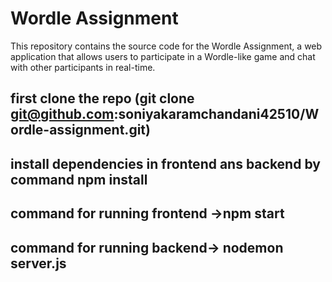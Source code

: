 # Wordle Assignment
This repository contains the source code for the Wordle Assignment, a web application that allows users to participate in a Wordle-like game and chat with other participants in real-time.
## first clone the repo (git clone git@github.com:soniyakaramchandani42510/Wordle-assignment.git)
## install dependencies in frontend ans backend by command npm install
## command for running frontend ->npm start
## command for running backend-> nodemon server.js
